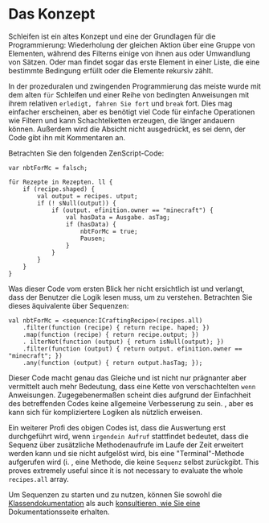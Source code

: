 # Das Konzept

Schleifen ist ein altes Konzept und eine der Grundlagen für die Programmierung: Wiederholung der gleichen Aktion über eine Gruppe von Elementen, während des Filterns einige von ihnen aus oder Umwandlung von Sätzen. Oder man findet sogar das erste Element in einer Liste, die eine bestimmte Bedingung erfüllt oder die Elemente rekursiv zählt.

In der prozeduralen und zwingenden Programmierung das meiste wurde mit dem alten `für` Schleifen und einer Reihe von bedingten Anweisungen mit ihrem relativen `erledigt, fahren Sie fort` und `break` fort. Dies mag einfacher erscheinen, aber es benötigt viel Code für einfache Operationen wie Filtern und kann Schachtelketten erzeugen, die länger andauern können. Außerdem wird die Absicht nicht ausgedrückt, es sei denn, der Code gibt ihn mit Kommentaren an.

Betrachten Sie den folgenden ZenScript-Code:

```zenscript
var nbtForMc = falsch;

für Rezepte in Rezepten. ll {
    if (recipe.shaped) {
        val output = recipes. utput;
        if (! sNull(output)) {
            if (output. efinition.owner == "minecraft") {
                val hasData = Ausgabe. asTag;
                if (hasData) {
                    nbtForMc = true;
                    Pausen;
                }
            }
        }
    }
}
```

Was dieser Code vom ersten Blick her nicht ersichtlich ist und verlangt, dass der Benutzer die Logik lesen muss, um zu verstehen. Betrachten Sie dieses äquivalente über Sequenzen:

```zenscript
val nbtForMc = <sequence:ICraftingRecipe>(recipes.all)
    .filter(function (recipe) { return recipe. haped; })
    .map(function (recipe) { return recipe.output; })
    . ilterNot(function (output) { return isNull(output); })
    .filter(function (output) { return output. efinition.owner == "minecraft"; })
    .any(function (output) { return output.hasTag; });
```

Dieser Code macht genau das Gleiche und ist nicht nur prägnanter aber vermittelt auch mehr Bedeutung, dass eine Kette von verschachtelten `wenn` Anweisungen. Zugegebenermaßen scheint dies aufgrund der Einfachheit des betreffenden Codes keine allgemeine Verbesserung zu sein. , aber es kann sich für kompliziertere Logiken als nützlich erweisen.

Ein weiterer Profi des obigen Codes ist, dass die Auswertung erst durchgeführt wird, wenn `irgendein Aufruf` stattfindet bedeutet, dass die Sequenz über zusätzliche Methodenaufrufe im Laufe der Zeit erweitert werden kann und sie nicht aufgelöst wird, bis eine "Terminal"-Methode aufgerufen wird (i. , eine Methode, die keine `Sequenz` selbst zurückgibt. This proves extremely useful since it is not necessary to evaluate the whole `recipes.all` array.

Um Sequenzen zu starten und zu nutzen, können Sie sowohl die [Klassendokumentation](/Mods/Boson/Sequences/Docs/) als auch [konsultieren, wie Sie eine](/Mods/Boson/Sequences/Obtaining/) Dokumentationsseite erhalten.
